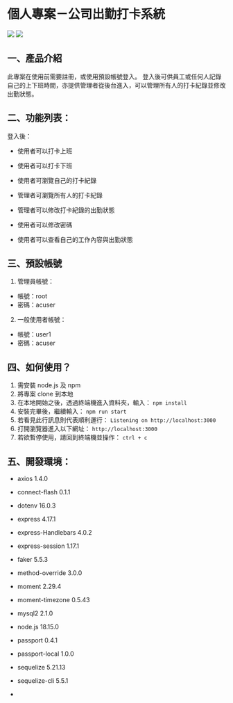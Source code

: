 # 個人專案－公司出勤打卡系統

![](https://hackmd.io/_uploads/HyCZGdHF3.png)
![](https://hackmd.io/_uploads/H1NHfdSKn.png)

## 一、產品介紹

此專案在使用前需要註冊，或使用預設帳號登入。
登入後可供員工或任何人記錄自己的上下班時間，亦提供管理者從後台進入，可以管理所有人的打卡紀錄並修改出勤狀態。

## 二、功能列表：

登入後：

- 使用者可以打卡上班

- 使用者可以打卡下班

- 使用者可瀏覽自己的打卡紀錄

- 管理者可瀏覽所有人的打卡紀錄

- 管理者可以修改打卡紀錄的出勤狀態

- 使用者可以修改密碼

- 使用者可以查看自己的工作內容與出勤狀態

## 三、預設帳號

1. 管理員帳號：

- 帳號：root
- 密碼：acuser

2. 一般使用者帳號：

- 帳號：user1
- 密碼：acuser

## 四、如何使用？

1. 需安裝 node.js 及 npm
2. 將專案 clone 到本地
3. 在本地開始之後，透過終端機進入資料夾，輸入：
   `npm install`
4. 安裝完畢後，繼續輸入：
   `npm run start`
5. 若看見此行訊息則代表順利運行：
   `Listening on http://localhost:3000`
6. 打開瀏覽器進入以下網址：
   `http://localhost:3000`
7. 若欲暫停使用，請回到終端機並操作：
   `ctrl + c`

## 五、開發環境：

- axios 1.4.0
- connect-flash 0.1.1
- dotenv 16.0.3
- express 4.17.1
- express-Handlebars 4.0.2
- express-session 1.17.1
- faker 5.5.3
- method-override 3.0.0
- moment 2.29.4
- moment-timezone 0.5.43
- mysql2 2.1.0
- node.js 18.15.0
- passport 0.4.1
- passport-local 1.0.0
- sequelize 5.21.13
- sequelize-cli 5.5.1

-
